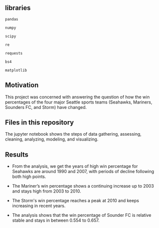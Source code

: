 ## libraries


`pandas`

`numpy`

`scipy`

`re`

`requests`

`bs4`

`matplotlib`

## Motivation

This project was concerned with answering the question of how the win percentages of the four major Seattle sports teams (Seahawks, Mariners, Sounders FC, and Storm) have changed.

## Files in this repository

The jupyter notebook shows the steps of data gathering, assessing, cleaning, analyzing, modeling, and visualizing.

## Results

* From the analysis, we get the years of high win percentage for Seahawks are around 1990 and 2007, with periods of decline following both high points.

* The Mariner’s win percentage shows a continuing increase up to 2003 and stays high from 2003 to 2010.

* The Storm's win percentage reaches a peak at 2010 and keeps increasing in recent years.

* The analysis shows that the win percentage of Sounder FC is relative stable and stays in between 0.554 to 0.657.